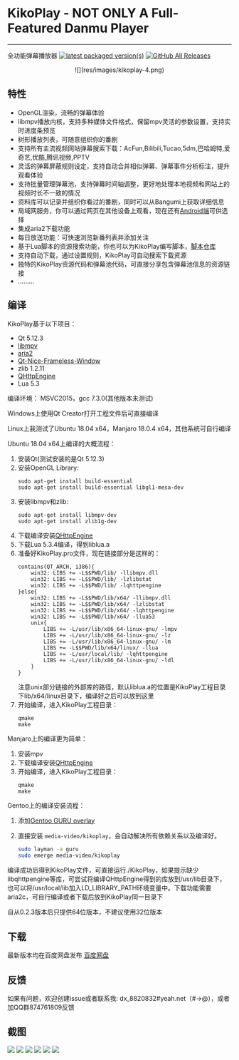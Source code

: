 # KikoPlay - NOT ONLY A Full-Featured Danmu Player

---
全功能弹幕播放器
[![latest packaged version(s)](https://repology.org/badge/latest-versions/kikoplay.svg)](https://repology.org/project/kikoplay/versions)
[![GitHub All Releases](https://img.shields.io/github/downloads/Protostars/KikoPlay/total)](https://github.com/Protostars/KikoPlay/releases)

<div align=center>![](res/images/kikoplay-4.png)
</div>

## 特性

 - OpenGL渲染，流畅的弹幕体验
 - libmpv播放内核，支持多种媒体文件格式，保留mpv灵活的参数设置，支持实时进度条预览
 - 树形播放列表，可随意组织你的番剧
 - 支持所有主流视频网站弹幕搜索下载：AcFun,Bilibili,Tucao,5dm,巴哈姆特,爱奇艺,优酷,腾讯视频,PPTV
 - 灵活的弹幕屏蔽规则设定，支持自动合并相似弹幕、弹幕事件分析标注，提升观看体验
 - 支持批量管理弹幕池，支持弹幕时间轴调整，更好地处理本地视频和网站上的视频时长不一致的情况
 - 资料库可以记录并组织你看过的番剧，同时可以从Bangumi上获取详细信息
 - 局域网服务，你可以通过网页在其他设备上观看，现在还有[Android端](https://github.com/Protostars/KikoPlay-Android-LAN)可供选择
 - 集成aria2下载功能
 - 每日放送功能：可快速浏览新番列表并添加关注
 - 基于Lua脚本的资源搜索功能，你也可以为KikoPlay编写脚本，[脚本仓库](https://github.com/Protostars/KikoPlayScript)
 - 支持自动下载，通过设置规则，KikoPlay可自动搜索下载资源
 - 独特的KikoPlay资源代码和弹幕池代码，可直接分享包含弹幕池信息的资源链接
 - .........

## 编译

KikoPlay基于以下项目：

 - Qt 5.12.3
 - [libmpv](https://github.com/mpv-player/mpv)
 - [aria2](https://github.com/aria2/aria2)
 - [Qt-Nice-Frameless-Window](https://github.com/Bringer-of-Light/Qt-Nice-Frameless-Window)
 - zlib 1.2.11
 - [QHttpEngine](https://github.com/nitroshare/qhttpengine)
 - Lua 5.3

编译环境： MSVC2015，gcc 7.3.0(其他版本未测试)

Windows上使用Qt Creator打开工程文件后可直接编译

Linux上我测试了Ubuntu 18.04 x64，Manjaro 18.0.4 x64，其他系统可自行编译

Ubuntu 18.04 x64上编译的大概流程：

 1. 安装Qt(测试安装的是Qt 5.12.3) 
 2. 安装OpenGL Library:
     ```
     sudo apt-get install build-essential
     sudo apt-get install build-essential libgl1-mesa-dev
     ```
 3. 安装libmpv和zlib:
     ```
     sudo apt-get install libmpv-dev
     sudo apt-get install zlib1g-dev
     ```
 4. 下载编译安装[QHttpEngine](https://github.com/nitroshare/qhttpengine)
 5. 下载Lua 5.3.4编译，得到liblua.a
 6. 准备好KikoPlay.pro文件，现在链接部分是这样的：
     ```
     contains(QT_ARCH, i386){
         win32: LIBS += -L$$PWD/lib/ -llibmpv.dll
         win32: LIBS += -L$$PWD/lib/ -lzlibstat
         win32: LIBS += -L$$PWD/lib/ -lqhttpengine
     }else{
         win32: LIBS += -L$$PWD/lib/x64/ -llibmpv.dll
         win32: LIBS += -L$$PWD/lib/x64/ -lzlibstat
         win32: LIBS += -L$$PWD/lib/x64/ -lqhttpengine
         win32: LIBS += -L$$PWD/lib/x64/ -llua53
         unix{
             LIBS += -L/usr/lib/x86_64-linux-gnu/ -lmpv
             LIBS += -L/usr/lib/x86_64-linux-gnu/ -lz
             LIBS += -L/usr/lib/x86_64-linux-gnu/ -lm
             LIBS += -L$$PWD/lib/x64/linux/ -llua
             LIBS += -L/usr/local/lib/ -lqhttpengine
             LIBS += -L/usr/lib/x86_64-linux-gnu/ -ldl
         }
     }  
     ```
    注意unix部分链接的外部库的路径，默认liblua.a的位置是KikoPlay工程目录下lib/x64/linux目录下，编译好之后可以放到这里
 7. 开始编译，进入KikoPlay工程目录：
     ```
     qmake
     make
     ```

Manjaro上的编译更为简单：
 1. 安装mpv
 2. 下载编译安装[QHttpEngine](https://github.com/nitroshare/qhttpengine)
 3. 开始编译，进入KikoPlay工程目录：
     ```
     qmake
     make
     ```

Gentoo上的编译安装流程：

 1. 添加[Gentoo GURU overlay](https://github.com/gentoo/guru)
 2. 直接安装 ``media-video/kikoplay``，会自动解决所有依赖关系以及编译好。

    ```bash
    sudo layman -a guru
    sudo emerge media-video/kikoplay
    ```

编译成功后得到KikoPlay文件，可直接运行./KikoPlay，如果提示缺少libqhttpengine等库，可尝试将编译QHttpEngine得到的库放到/usr/lib目录下，也可以将/usr/local/lib加入LD_LIBRARY_PATH环境变量中。下载功能需要aria2c，可自行编译或者下载后放到KikoPlay同一目录下

自从0.2.3版本后只提供64位版本，不建议使用32位版本

## 下载

最新版本均在百度网盘发布
[百度网盘](https://pan.baidu.com/s/1gyT0FU9rioaa77znhAUx2w)

## 反馈

如果有问题，欢迎创建issue或者联系我:
dx_8820832#yeah.net（#→@），或者加QQ群874761809反馈

## 截图

![](screenshot/KikoPlay1.jpg)
![](screenshot/KikoPlay-Ubuntu.png)
![](screenshot/KikoPlay2.jpg)
![](screenshot/KikoPlay3.jpg)
![](screenshot/KikoPlay4.jpg)
![](screenshot/KikoPlay_web.jpg)
